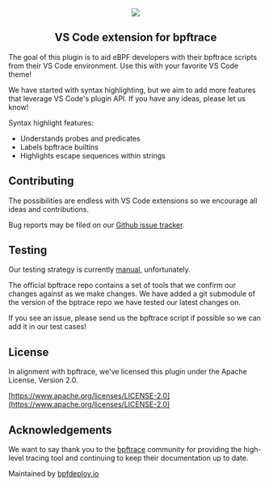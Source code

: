 <div align="center">
  <img src="https://raw.github.com/bpfdeploy-io/bpftrace-vscode/master/assets/header.svg" />
  <br>
  <h2>VS Code extension for bpftrace</h2>
</div>

The goal of this plugin is to aid eBPF developers with their bpftrace scripts from their VS Code environment.
Use this with your favorite VS Code theme!

We have started with syntax highlighting, but we aim to add more features that leverage VS Code's plugin API.
If you have any ideas, please let us know!

Syntax highlight features:

- Understands probes and predicates
- Labels bpftrace builtins
- Highlights escape sequences within strings

<!-- Link to plugin page -->

<!-- Image to syntax highlighting example -->

## Contributing

The possibilities are endless with VS Code extensions so we encourage all ideas and contributions.

Bug reports may be filed on our [Github issue tracker](https://github.com/bpfdeploy-io/bpftrace-vscode/issues).

## Testing

Our testing strategy is currently [manual](https://github.com/bpfdeploy-io/bpftrace-vscode/issues/1), unfortunately.

The official bpftrace repo contains a set of tools that we confirm our changes against as we make changes.
We have added a git submodule of the version of the bptrace repo we have tested our latest changes on.

If you see an issue, please send us the bpftrace script if possible so we can add it in our test cases!

## License

In alignment with bpftrace, we've licensed this plugin under the Apache License, Version 2.0.

[https://www.apache.org/licenses/LICENSE-2.0](https://www.apache.org/licenses/LICENSE-2.0)

## Acknowledgements

We want to say thank you to the [bpftrace](https://github.com/iovisor/bpftrace) community for providing the high-level tracing tool and continuing to keep their documentation up to date.

Maintained by [bpfdeploy.io](https://bpfdeploy.io)